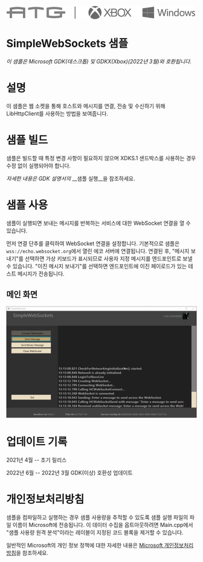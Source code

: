 ![](./media/image1.png)

# SimpleWebSockets 샘플

*이 샘플은 Microsoft GDK(데스크톱) 및 GDKX(Xbox)(2022년 3월)와 호환됩니다.*

# 설명

이 샘플은 웹 소켓을 통해 호스트와 메시지를 연결, 전송 및 수신하기 위해 LibHttpClient를 사용하는 방법을 보여줍니다.

# 샘플 빌드

샘플은 빌드할 때 특정 변경 사항이 필요하지 않으며 XDKS.1 샌드박스를 사용하는 경우 수정 없이 실행되어야 합니다.

*자세한 내용은* *GDK 설명서의* __샘플 실행__을 참조하세요.&nbsp;

# 샘플 사용

샘플이 실행되면 보내는 메시지를 반복하는 서비스에 대한 WebSocket 연결을 열 수 있습니다.

먼저 연결 단추를 클릭하여 WebSocket 연결을 설정합니다. 기본적으로 샘플은 `wss://echo.websocket.org`에서 열린 에코 서버에 연결됩니다. 연결된 후, "메시지 보내기"를 선택하면 가상 키보드가 표시되므로 사용자 지정 메시지를 엔드포인트로 보낼 수 있습니다. "이진 메시지 보내기"를 선택하면 엔드포인트에 이진 페이로드가 있는 테스트 메시지가 전송됩니다.

## 메인 화면

![자동으로 생성된 텍스트 설명](./media/image3.png)

# 업데이트 기록

2021년 4월 -- 초기 릴리스

2022년 6월 -- 2022년 3월 GDK(이상) 호환성 업데이트

# 개인정보처리방침

샘플을 컴파일하고 실행하는 경우 샘플 사용량을 추적할 수 있도록 샘플 실행 파일의 파일 이름이 Microsoft에 전송됩니다. 이 데이터 수집을 옵트아웃하려면 Main.cpp에서 "샘플 사용량 원격 분석"이라는 레이블이 지정된 코드 블록을 제거할 수 있습니다.

일반적인 Microsoft의 개인 정보 정책에 대한 자세한 내용은 [Microsoft 개인정보처리방침](https://privacy.microsoft.com/en-us/privacystatement/)을 참조하세요.


